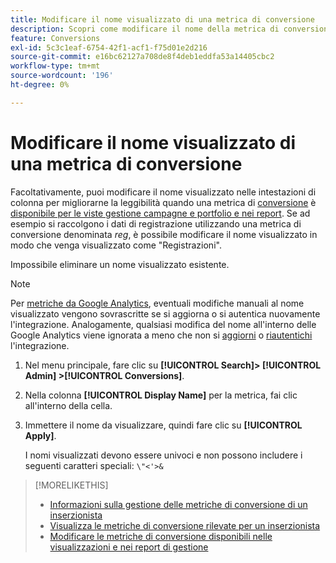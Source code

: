```yaml
---
title: Modificare il nome visualizzato di una metrica di conversione
description: Scopri come modificare il nome della metrica di conversione visualizzato nelle intestazioni di colonna nelle visualizzazioni e nei rapporti di gestione.
feature: Conversions
exl-id: 5c3c1eaf-6754-42f1-acf1-f75d01e2d216
source-git-commit: e16bc62127a708de8f4deb1eddfa53a14405cbc2
workflow-type: tm+mt
source-wordcount: '196'
ht-degree: 0%

---
```


# Modificare il nome visualizzato di una metrica di conversione

Facoltativamente, puoi modificare il nome visualizzato nelle intestazioni di colonna per migliorarne la leggibilità quando una metrica di [conversione](/help/search-social-commerce/glossary.md#c-d) è [disponibile per le viste gestione campagne e portfolio e nei report](conversion-metric-edit-available.md). Se ad esempio si raccolgono i dati di registrazione utilizzando una metrica di conversione denominata *reg*, è possibile modificare il nome visualizzato in modo che venga visualizzato come &quot;Registrazioni&quot;.

Impossibile eliminare un nome visualizzato esistente.

>[!NOTE]
>
>Per [metriche da Google Analytics](/help/search-social-commerce/admin/data-sources/data-source-about.md), eventuali modifiche manuali al nome visualizzato vengono sovrascritte se si aggiorna o si autentica nuovamente l&#39;integrazione. Analogamente, qualsiasi modifica del nome all&#39;interno delle Google Analytics viene ignorata a meno che non si [aggiorni](/help/search-social-commerce/admin/data-sources/data-source-edit.md) o [riautentichi](/help/search-social-commerce/admin/data-sources/data-source-reauthenticate.md) l&#39;integrazione.

1. Nel menu principale, fare clic su **[!UICONTROL Search]> [!UICONTROL Admin] >[!UICONTROL Conversions]**.

1. Nella colonna **[!UICONTROL Display Name]** per la metrica, fai clic all&#39;interno della cella.

1. Immettere il nome da visualizzare, quindi fare clic su **[!UICONTROL Apply]**.

   I nomi visualizzati devono essere univoci e non possono includere i seguenti caratteri speciali: `\"<'>&`

>[!MORELIKETHIS]
>
>* [Informazioni sulla gestione delle metriche di conversione di un inserzionista](conversion-metric-about.md)
>* [Visualizza le metriche di conversione rilevate per un inserzionista](conversion-metric-view-tracked.md)
>* [Modificare le metriche di conversione disponibili nelle visualizzazioni e nei report di gestione](conversion-metric-edit-available.md)
